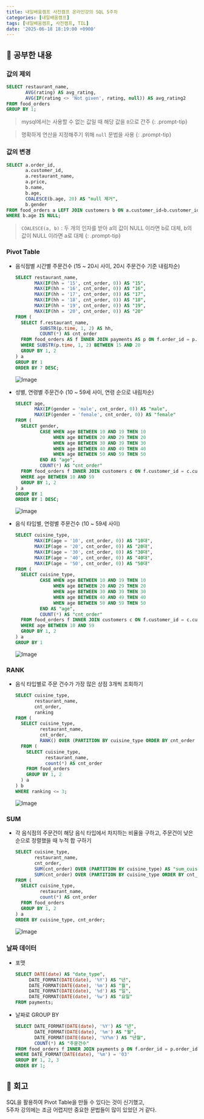 ```yaml
---
title: 내일배움캠프 사전캠프 온라인강의 SQL 5주차
categories: [내일배움캠프]
tags: [내일배움캠프, 사전캠프, TIL]
date: '2025-06-18 18:19:00 +0900'
---
```


## 🚀 공부한 내용

### 값의 제외

```sql
SELECT restaurant_name,
       AVG(rating) AS avg_rating,
       AVG(IF(rating <> 'Not given', rating, null)) AS avg_rating2
FROM food_orders
GROUP BY 1;
```

> mysql에서는 사용할 수 없는 값일 때 해당 값을 `0`으로 간주
{: .prompt-tip}

> 명확하게 연산을 지정해주기 위해 `null` 문법을 사용
{: .prompt-tip}

### 값의 변경

```sql
SELECT a.order_id,
       a.customer_id,
       a.restaurant_name,
       a.price,
       b.name,
       b.age,
       COALESCE(b.age, 20) AS "null 제거",
       b.gender
FROM food_orders a LEFT JOIN customers b ON a.customer_id=b.customer_id
WHERE b.age IS NULL;
```

> `COALESCE(a, b)` : 두 개의 인자를 받아 a의 값이 NULL 이라면 b로 대체, b의 값이 NULL 이라면 a로 대체
{: .prompt-tip}

### Pivot Table

- 음식점별 시간별 주문건수 (15 ~ 20시 사이, 20시 주문건수 기준 내림차순)
  ```sql
  SELECT restaurant_name,
         MAX(IF(hh = '15', cnt_order, 0)) AS "15",
         MAX(IF(hh = '16', cnt_order, 0)) AS "16",
         MAX(IF(hh = '17', cnt_order, 0)) AS "17",
         MAX(IF(hh = '18', cnt_order, 0)) AS "18",
         MAX(IF(hh = '19', cnt_order, 0)) AS "19",
         MAX(IF(hh = '20', cnt_order, 0)) AS "20"
  FROM (
    SELECT f.restaurant_name,
           SUBSTR(p.time, 1, 2) AS hh,
           COUNT(*) AS cnt_order
    FROM food_orders AS f INNER JOIN payments AS p ON f.order_id = p.order_id
    WHERE SUBSTR(p.time, 1, 2) BETWEEN 15 AND 20
    GROUP BY 1, 2
  ) a
  GROUP BY 1
  ORDER BY 7 DESC;
  ```

  ![Image](https://img1.daumcdn.net/thumb/R1280x0/?scode=mtistory2&fname=https%3A%2F%2Fblog.kakaocdn.net%2Fdna%2Fde7kwk%2FbtsOQBdjqGy%2FAAAAAAAAAAAAAAAAAAAAACDHP89DNW64zmyl-h4tpxSxe1_nvHkPV8PnAim_ZKtv%2Fimg.png%3Fcredential%3DyqXZFxpELC7KVnFOS48ylbz2pIh7yKj8%26expires%3D1751295599%26allow_ip%3D%26allow_referer%3D%26signature%3D30Pj3je4xOdbK4kIW0xF7csmdAU%253D)

- 성별, 연령별 주문건수 (10 ~ 59세 사이, 연령 순으로 내림차순)
  ```sql
  SELECT age,
         MAX(IF(gender = 'male', cnt_order, 0)) AS "male",
         MAX(IF(gender = 'female', cnt_order, 0)) AS "female"
  FROM (
    SELECT gender,
           CASE WHEN age BETWEEN 10 AND 19 THEN 10
                WHEN age BETWEEN 20 AND 29 THEN 20
                WHEN age BETWEEN 30 AND 39 THEN 30
                WHEN age BETWEEN 40 AND 49 THEN 40
                WHEN age BETWEEN 50 AND 59 THEN 50
           END AS "age",
           COUNT(*) AS "cnt_order"
    FROM food_orders f INNER JOIN customers c ON f.customer_id = c.customer_id
    WHERE age BETWEEN 10 AND 59
    GROUP BY 1, 2
  ) a
  GROUP BY 1
  ORDER BY 1 DESC;
  ```

  ![Image](https://img1.daumcdn.net/thumb/R1280x0/?scode=mtistory2&fname=https%3A%2F%2Fblog.kakaocdn.net%2Fdna%2FNyBgt%2FbtsOQcLXdrm%2FAAAAAAAAAAAAAAAAAAAAAC_lh47HLQ6FstlArkkQKIsC4Ltjy_cHweYU2jnMDB82%2Fimg.png%3Fcredential%3DyqXZFxpELC7KVnFOS48ylbz2pIh7yKj8%26expires%3D1751295599%26allow_ip%3D%26allow_referer%3D%26signature%3DJZG8WrGwKZiqIjmR9HOI8xMH90g%253D)

- 음식 타입별, 연령별 주문건수 (10 ~ 59세 사이)
  ```sql
  SELECT cuisine_type,
         MAX(IF(age = '10', cnt_order, 0)) AS "10대",
         MAX(IF(age = '20', cnt_order, 0)) AS "20대",
         MAX(IF(age = '30', cnt_order, 0)) AS "30대",
         MAX(IF(age = '40', cnt_order, 0)) AS "40대",
         MAX(IF(age = '50', cnt_order, 0)) AS "50대"
  FROM (
    SELECT cuisine_type,
           CASE WHEN age BETWEEN 10 AND 19 THEN 10
                WHEN age BETWEEN 20 AND 29 THEN 20
                WHEN age BETWEEN 30 AND 39 THEN 30
                WHEN age BETWEEN 40 AND 49 THEN 40
                WHEN age BETWEEN 50 AND 59 THEN 50
           END AS "age",
           COUNT(*) AS "cnt_order"
    FROM food_orders f INNER JOIN customers c ON f.customer_id = c.customer_id
    WHERE age BETWEEN 10 AND 59
    GROUP BY 1, 2
  ) a
  GROUP BY 1
  ```

  ![Image](https://img1.daumcdn.net/thumb/R1280x0/?scode=mtistory2&fname=https%3A%2F%2Fblog.kakaocdn.net%2Fdna%2FsuRYs%2FbtsOSiwy73I%2FAAAAAAAAAAAAAAAAAAAAANFEDcjHh0LU0xamoqlZ9jIzROw-Cy2OS4YHNKX4eo1T%2Fimg.png%3Fcredential%3DyqXZFxpELC7KVnFOS48ylbz2pIh7yKj8%26expires%3D1751295599%26allow_ip%3D%26allow_referer%3D%26signature%3DFnbuYKlpqVQze2lzGlWGLewPnDM%253D)

### RANK

- 음식 타입별로 주문 건수가 가장 많은 상점 3개씩 조회하기
  ```sql
  SELECT cuisine_type,
         restaurant_name,
         cnt_order,
         ranking
  FROM (
    SELECT cuisine_type,
           restaurant_name,
           cnt_order,
           RANK() OVER (PARTITION BY cuisine_type ORDER BY cnt_order DESC) AS "ranking"
    FROM (
      SELECT cuisine_type,
             restaurant_name,
             count(*) AS cnt_order
      FROM food_orders
      GROUP BY 1, 2
    ) a
  ) b
  WHERE ranking <= 3;
  ```

  ![Image](https://img1.daumcdn.net/thumb/R1280x0/?scode=mtistory2&fname=https%3A%2F%2Fblog.kakaocdn.net%2Fdna%2FdFdrmt%2FbtsOQgmmd8V%2FAAAAAAAAAAAAAAAAAAAAAIQtJyiwwAPv8s5MyN7KhkSpcp2vxBshnQ9rBpat3Xk-%2Fimg.png%3Fcredential%3DyqXZFxpELC7KVnFOS48ylbz2pIh7yKj8%26expires%3D1751295599%26allow_ip%3D%26allow_referer%3D%26signature%3DZHKuDS4anbJ8BDuaeQN%252BCzOC06c%253D)

### SUM

- 각 음식점의 주문건이 해당 음식 타입에서 차지하는 비율을 구하고, 주문건이 낮은 순으로 정렬했을 때 누적 합 구하기
  ```sql
  SELECT cuisine_type,
         restaurant_name,
         cnt_order,
         SUM(cnt_order) OVER (PARTITION BY cuisine_type) AS "sum_cuisine",
         SUM(cnt_order) OVER (PARTITION BY cuisine_type ORDER BY cnt_order) AS "cum_cuisine"
  FROM (
    SELECT cuisine_type,
           restaurant_name,
           count(*) AS cnt_order
    FROM food_orders
    GROUP BY 1, 2
  ) a
  ORDER BY cuisine_type, cnt_order;
  ```

  ![Image](https://img1.daumcdn.net/thumb/R1280x0/?scode=mtistory2&fname=https%3A%2F%2Fblog.kakaocdn.net%2Fdna%2FVWnF2%2FbtsOQHq9iH4%2FAAAAAAAAAAAAAAAAAAAAABZvUWxLZZ3bAd8q0RkARX-7GZoJrDmNGS6SAuK6JERs%2Fimg.png%3Fcredential%3DyqXZFxpELC7KVnFOS48ylbz2pIh7yKj8%26expires%3D1751295599%26allow_ip%3D%26allow_referer%3D%26signature%3Di5WEXK21Jo5ZFVF9pQEgnLuU7QE%253D)

### 날짜 데이터

- 포맷
  ```sql
  SELECT DATE(date) AS "date_type",
       DATE_FORMAT(DATE(date), '%Y') AS "년",
       DATE_FORMAT(DATE(date), '%m') AS "월",
       DATE_FORMAT(DATE(date), '%d') AS "일",
       DATE_FORMAT(DATE(date), '%w') AS "요일"
  FROM payments;
  ```

- 날짜로 GROUP BY
  ```sql
  SELECT DATE_FORMAT(DATE(date), '%Y') AS "년",
         DATE_FORMAT(DATE(date), '%m') AS "월",
         DATE_FORMAT(DATE(date), '%Y%m') AS "년월",
         COUNT(*) AS "주문건수"
  FROM food_orders f INNER JOIN payments p ON f.order_id = p.order_id
  WHERE DATE_FORMAT(DATE(date), '%m') = '03'
  GROUP BY 1, 2, 3
  ORDER BY 1;
  ```

## 🚀 회고

SQL을 활용하여 Pivot Table을 만들 수 있다는 것이 신기했고,   
5주차 강의에는 조금 어렵지만 중요한 문법들이 많이 있었던 거 같다.